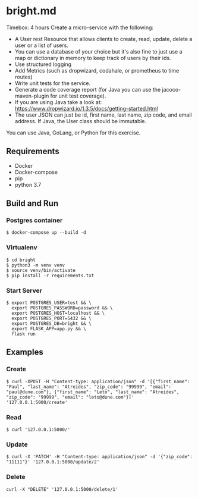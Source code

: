 # bright.md 

Timebox: 4 hours
Create a micro-service with the following:

* A User rest Resource that allows clients to create, read, update, delete a user or a list of users.
* You can use a database of your choice but it's also fine to just use a map or dictionary in memory to keep track of users by their ids.
* Use structured logging
* Add Metrics (such as dropwizard, codahale, or prometheus to time routes)
* Write unit tests for the service.
* Generate a code coverage report (for Java you can use the jacoco-maven-plugin for unit test coverage).
* If you are using Java take a look at: https://www.dropwizard.io/1.3.5/docs/getting-started.html
* The user JSON can just be id, first name, last name, zip code, and email address. If Java, the User class should be immutable.

You can use Java, GoLang, or Python for this exercise.

## Requirements
* Docker
* Docker-compose
* pip
* python 3.7

## Build and Run

### Postgres container
```
$ docker-compose up --build -d
```

### Virtualenv
```
$ cd bright
$ python3 -m venv venv
$ source venv/bin/activate
$ pip install -r requirements.txt
```

### Start Server
```
$ export POSTGRES_USER=test && \
  export POSTGRES_PASSWORD=password && \
  export POSTGRES_HOST=localhost && \
  export POSTGRES_PORT=5432 && \
  export POSTGRES_DB=bright && \
  export FLASK_APP=app.py && \
  flask run
```

## Examples

### Create
```
$ curl -XPOST -H "Content-type: application/json" -d '[{"first_name": "Paul", "last_name": "Atreides", "zip_code": "99999", "email": "paul@dune.com"}, {"first_name": "Leto", "last_name": "Atreides", "zip_code": "99999", "email": "leto@dune.com"}]'  '127.0.0.1:5000/create'
```
### Read
```
$ curl '127.0.0.1:5000/'
```
### Update
```
$ curl -X 'PATCH' -H "Content-type: application/json" -d '{"zip_code": "11111"}' '127.0.0.1:5000/update/2'
```
### Delete
```
curl -X "DELETE" '127.0.0.1:5000/delete/1'
```

